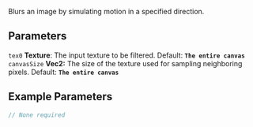 Blurs an image by simulating motion in a specified direction.

## Parameters
`tex0` **Texture**: The input texture to be filtered. Default: **`The entire canvas`**
<br>
`canvasSize` **Vec2:** The size of the texture used for sampling neighboring pixels. Default: **`The entire canvas`**

## Example Parameters
```javascript hl_lines="1"
// None required
```
